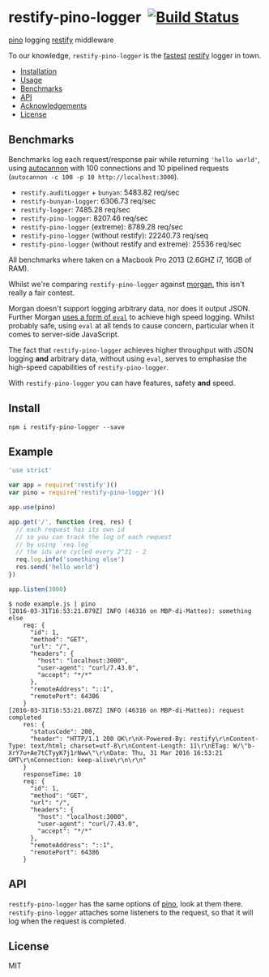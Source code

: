 # restify-pino-logger&nbsp;&nbsp;[![Build Status](https://travis-ci.org/davidmarkclements/restify-pino-logger.svg)](https://travis-ci.org/davidmarkclements/restify-pino-logger)

[pino](https://github.com/mcollina/pino) logging [restify](http://npm.im/restify) middleware

To our knowledge, `restify-pino-logger` is the [fastest](#benchmarks) [restify](http://npm.im/restify) logger in town.

* [Installation](#install)
* [Usage](#usage)
* [Benchmarks](#benchmarks)
* [API](#api)
* [Acknowledgements](#acknowledgements)
* [License](#license)

## Benchmarks

Benchmarks log each request/response pair while returning
`'hello world'`, using
[autocannon](https://github.com/mcollina/autocannon) with 100
connections and 10 pipelined requests (`autocannon -c 100 -p 10 http://localhost:3000`).

* `restify.auditLogger` + `bunyan`: 5483.82 req/sec
* `restify-bunyan-logger`: 6306.73 req/sec
* `restify-logger`: 7485.28 req/sec
* `restify-pino-logger`: 8207.46 req/sec
* `restify-pino-logger` (extreme): 8789.28 req/sec
* `restify-pino-logger` (without restify): 22240.73 req/seq
* `restify-pino-logger` (without restify and extreme): 25536 req/sec

All benchmarks where taken on a Macbook Pro 2013 (2.6GHZ i7, 16GB of RAM). 

Whilst we're comparing `restify-pino-logger` against [morgan](http://npm.im/morgan), this isn't really a fair contest. 

Morgan doesn't support logging arbitrary data, nor does it output JSON. Further Morgan [uses a form of `eval`](https://github.com/restifyjs/morgan/blob/5da5ff1f5446e3f3ff29d29a2d6582712612bf89/index.js#L383) to achieve high speed logging. Whilst probably safe, using `eval` at all tends to cause concern, particular when it comes to server-side JavaScript.

The fact that `restify-pino-logger` achieves higher throughput with JSON logging **and** arbitrary data, without using `eval`, serves to emphasise the high-speed capabilities of `restify-pino-logger`. 

With `restify-pino-logger` you can have features, safety **and** speed. 

## Install

```
npm i restify-pino-logger --save
```

## Example

```js
'use strict'

var app = require('restify')()
var pino = require('restify-pino-logger')()

app.use(pino)

app.get('/', function (req, res) {
  // each request has its own id
  // so you can track the log of each request
  // by using `req.log`
  // the ids are cycled every 2^31 - 2
  req.log.info('something else')
  res.send('hello world')
})

app.listen(3000)
```

```
$ node example.js | pino
[2016-03-31T16:53:21.079Z] INFO (46316 on MBP-di-Matteo): something else
    req: {
      "id": 1,
      "method": "GET",
      "url": "/",
      "headers": {
        "host": "localhost:3000",
        "user-agent": "curl/7.43.0",
        "accept": "*/*"
      },
      "remoteAddress": "::1",
      "remotePort": 64386
    }
[2016-03-31T16:53:21.087Z] INFO (46316 on MBP-di-Matteo): request completed
    res: {
      "statusCode": 200,
      "header": "HTTP/1.1 200 OK\r\nX-Powered-By: restify\r\nContent-Type: text/html; charset=utf-8\r\nContent-Length: 11\r\nETag: W/\"b-XrY7u+Ae7tCTyyK7j1rNww\"\r\nDate: Thu, 31 Mar 2016 16:53:21 GMT\r\nConnection: keep-alive\r\n\r\n"
    }
    responseTime: 10
    req: {
      "id": 1,
      "method": "GET",
      "url": "/",
      "headers": {
        "host": "localhost:3000",
        "user-agent": "curl/7.43.0",
        "accept": "*/*"
      },
      "remoteAddress": "::1",
      "remotePort": 64386
    }
```

## API

`restify-pino-logger` has the same options of
[pino](http://npm.im/pino), look at them there.
`restify-pino-logger` attaches some listeners to the request, so that
it will log when the request is completed.

## License

MIT
